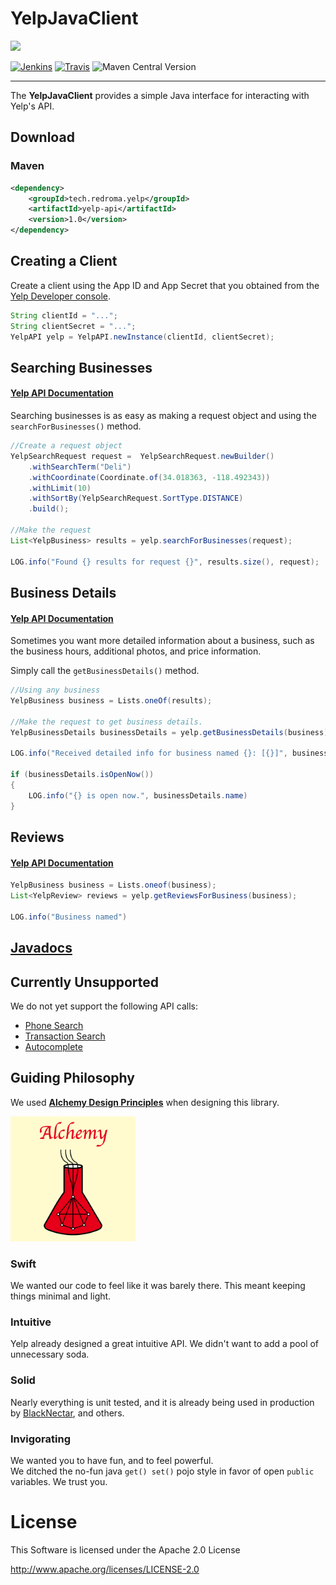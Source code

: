 YelpJavaClient
===================

[<img src="http://brand.redroma.tech/Logos/RedRoma-Logo%402x.png" width="300">](http://RedRoma.tech)

[![Jenkins](http://jenkins.redroma.tech/job/YelpAPI/badge/icon)](http://jenkins.redroma.tech/job/YelpAPI/) [![Travis](https://travis-ci.org/RedRoma/YelpJavaClient.svg?branch=develop)](https://travis-ci.org/RedRoma/YelpJavaClient)
![Maven Central Version](http://img.shields.io/maven-central/v/tech.redroma.yelp/yelp-api.svg)

---

The **YelpJavaClient** provides a simple Java interface for interacting with Yelp's API.

## Download

### Maven

```xml
<dependency>
	<groupId>tech.redroma.yelp</groupId>
	<artifactId>yelp-api</artifactId>
    <version>1.0</version>
</dependency>
```

## Creating a Client

Create a client using the App ID and App Secret that you obtained from the [Yelp Developer console](https://www.yelp.com/developers/v3/manage_app).

```java
String clientId = "...";
String clientSecret = "...";
YelpAPI yelp = YelpAPI.newInstance(clientId, clientSecret);
```

## Searching Businesses

#### [Yelp API Documentation](https://www.yelp.com/developers/documentation/v3/business_search)


Searching businesses is as easy as making a request object and using the `searchForBusinesses()` method.

```java
//Create a request object
YelpSearchRequest request =  YelpSearchRequest.newBuilder()
    .withSearchTerm("Deli")
    .withCoordinate(Coordinate.of(34.018363, -118.492343))
    .withLimit(10)
    .withSortBy(YelpSearchRequest.SortType.DISTANCE)
    .build();

//Make the request
List<YelpBusiness> results = yelp.searchForBusinesses(request);

LOG.info("Found {} results for request {}", results.size(), request);
```


## Business Details

#### [Yelp API Documentation](https://www.yelp.com/developers/documentation/v3/business)


Sometimes you want more detailed information about a business, such as the business hours, additional photos, and price information.   

Simply call the `getBusinessDetails()` method.

```java
//Using any business
YelpBusiness business = Lists.oneOf(results);

//Make the request to get business details.
YelpBusinessDetails businessDetails = yelp.getBusinessDetails(business);

LOG.info("Received detailed info for business named {}: [{}]", business.name, businessDetails);

if (businessDetails.isOpenNow())
{
    LOG.info("{} is open now.", businessDetails.name)
}
```

## Reviews

#### [Yelp API Documentation](https://www.yelp.com/developers/documentation/v3/business_reviews)


```java
YelpBusiness business = Lists.oneof(business);
List<YelpReview> reviews = yelp.getReviewsForBusiness(business);

LOG.info("Business named")
```

## [Javadocs](http://www.javadoc.io/doc/tech.redroma.yelp/yelp-api/)

## Currently Unsupported

We do not yet support the following API calls:

+ [Phone Search](https://www.yelp.com/developers/documentation/v3/business_search_phone)
+ [Transaction Search](https://www.yelp.com/developers/documentation/v3/transactions_search)
+ [Autocomplete](https://www.yelp.com/developers/documentation/v3/autocomplete)

## Guiding Philosophy

We used [**Alchemy Design Principles**](https://github.com/SirWellington/alchemy) when designing this library.

[<img src="https://raw.githubusercontent.com/SirWellington/alchemy/develop/Graphics/Logo/Alchemy-Logo-v7-name.png" width="200">](https://github.com/SirWellington/alchemy)

### Swift
We wanted our code to feel like it was barely there. This meant keeping things minimal and light.

### Intuitive
Yelp already designed a great intuitive API. We didn't want to add a pool of unnecessary soda.

### Solid
Nearly everything is unit tested, and it is already being used in production by [BlackNectar](http://docs.blacknectarapi.apiary.io/), and others.

### Invigorating
We wanted you to have fun, and to feel powerful.   
We ditched the no-fun java `get() set()` pojo style in favor of open `public`
 variables. We trust you.

# License

This Software is licensed under the Apache 2.0 License

http://www.apache.org/licenses/LICENSE-2.0

